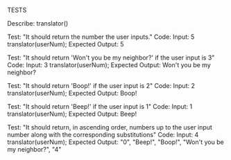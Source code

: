 TESTS

Describe: translator()

Test: "It should return the number the user inputs."
Code:
Input: 5
translator(userNum);
Expected Output: 5

Test: "It should return 'Won't you be my neighbor?' if the user input is 3"
Code:
Input: 3
translator(userNum);
Expected Output: Won't you be my neighbor?

Test: "It should return 'Boop!' if the user input is 2"
Code:
Input: 2
translator(userNum);
Expected Output: Boop!

Test: "It should return 'Beep!' if the user input is 1"
Code:
Input: 1
translator(userNum);
Expected Output: Beep!

Test: "It should return, in ascending order, numbers up to the user input number along with the corresponding substitutions"
Code:
Input: 4
translator(userNum);
Expected Output: "0", "Beep!", "Boop!", "Won't you be my neighbor?", "4"